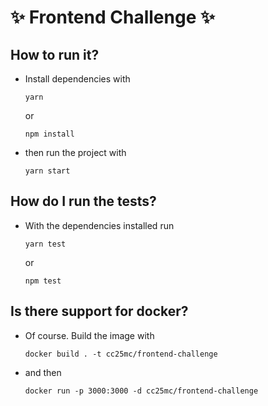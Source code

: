# ✨ Frontend Challenge ✨

## How to run it?

- Install dependencies with

  `yarn`

  or

  `npm install`

- then run the project with

  `yarn start`

## How do I run the tests?

- With the dependencies installed run

  `yarn test`

  or

  `npm test`

## Is there support for docker?

- Of course. Build the image with

  `docker build . -t cc25mc/frontend-challenge`

- and then

  `docker run -p 3000:3000 -d cc25mc/frontend-challenge`
